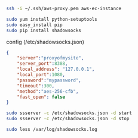 

```sh
ssh -i ~/.ssh/aws-proxy.pem aws-ec-instance
```

```sh
sudo yum install python-setuptools 
sudo easy_install pip
sudo pip install shadowsocks
```


config (/etc/shadowsocks.json)

```json
{
    "server":"proxyofmysite",
    "server_port":8388,
    "local_address": "127.0.0.1",
    "local_port":1080,
    "password":"mypassword",
    "timeout":300,
    "method":"aes-256-cfb",
    "fast_open": false
}
```


```sh
sudo ssserver -c /etc/shadowsocks.json -d start
sudo ssserver -c /etc/shadowsocks.json -d stop
```

```sh
sudo less /var/log/shadowsocks.log
```

